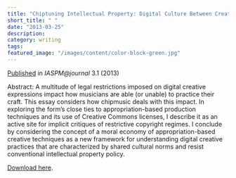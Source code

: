```yaml
---
title: "Chiptuning Intellectual Property: Digital Culture Between Creative Commons and Moral Economy"
short_title: " "
date: "2013-03-25"
description:
category: writing
tags:
featured_image: "/images/content/color-block-green.jpg"
---
```

[Published](http://www.iaspmjournal.net/index.php/IASPM_Journal/article/view/599) in _IASPM@journal_ 3.1 (2013)

Abstract: A multitude of legal restrictions imposed on digital creative expressions impact how musicians are able (or unable) to practice their craft. This essay considers how chipmusic deals with this impact. In exploring the form’s close ties to appropriation-based production techniques and its use of Creative Commons licenses, I describe it as an active site for implicit critiques of restrictive copyright regimes. I conclude by considering the concept of a moral economy of appropriation-based creative techniques as a new framework for understanding digital creative practices that are characterized by shared cultural norms and resist conventional intellectual property policy.

[Download here](http://www.iaspmjournal.net/index.php/IASPM_Journal/article/view/599/pdf_2).
